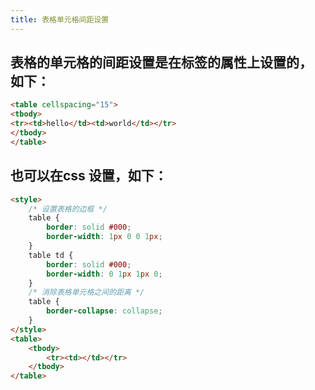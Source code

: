 ```yaml
---
title: 表格单元格间距设置
---
```


## 表格的单元格的间距设置是在标签的属性上设置的， 如下：
```html
<table cellspacing="15">
<tbody>
<tr><td>hello</td><td>world</td></tr>
</tbody>
</table>
```

## 也可以在css 设置，如下：
```html
<style>
	/* 设置表格的边框 */
	table {
		border: solid #000;
		border-width: 1px 0 0 1px;
	}
	table td {
		border: solid #000;
		border-width: 0 1px 1px 0;
	}
	/* 消除表格单元格之间的距离 */
	table {
		border-collapse: collapse;
	}
</style>
<table>
	<tbody>
		<tr><td></td></tr>
	</tbody>
</table>
```
